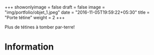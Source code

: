 +++
showonlyimage = false
draft = false
image = "img/portfolio/objet_1.jpeg"
date = "2016-11-05T19:59:22+05:30"
title = "Porte tétine"
weight = 2
+++

Plus de tétines à tomber par-terre!

# Information


